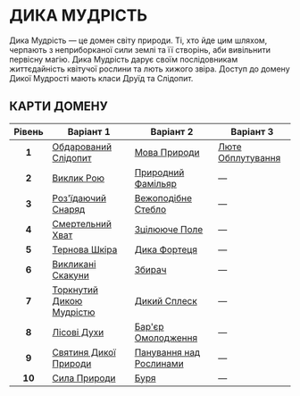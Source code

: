 # ДИКА МУДРІСТЬ

Дика Мудрість — це домен світу природи. Ті, хто йде цим шляхом, черпають з неприборканої сили землі та її створінь, аби вивільнити первісну магію. Дика Мудрість дарує своїм послідовникам життєдайність квітучої рослини та лють хижого звіра. Доступ до домену Дикої Мудрості мають класи Друїд та Слідопит.

## КАРТИ ДОМЕНУ

| **Рівень** | **Варіант 1** | **Варіант 2** | **Варіант 3** |
| :---: | --- | --- | --- |
| **1** | [Обдарований Слідопит](../abilities/Gifted%20Tracker.md) | [Мова Природи](../abilities/Natures%20Tongue.md) | [Люте Обплутування](../abilities/Vicious%20Entangle.md) |
| **2** | [Виклик Рою](../abilities/Conjure%20Swarm.md) | [Природний Фамільяр](../abilities/Natural%20Familiar.md) | — |
| **3** | [Роз'їдаючий Снаряд](../abilities/Corrosive%20Projectile.md) | [Вежоподібне Стебло](../abilities/Towering%20Stalk.md) | — |
| **4** | [Смертельний Хват](../abilities/Death%20Grip.md) | [Зцілююче Поле](../abilities/Healing%20Field.md) | — |
| **5** | [Тернова Шкіра](../abilities/Thorn%20Skin.md) | [Дика Фортеця](../abilities/Wild%20Fortress.md) | — |
| **6** | [Викликані Скакуни](../abilities/Conjured%20Steeds.md) | [Збирач](../abilities/Forager.md) | — |
| **7** | [Торкнутий Дикою Мудрістю](../abilities/Sage-Touched.md) | [Дикий Сплеск](../abilities/Wild%20Surge.md) | — |
| **8** | [Лісові Духи](../abilities/Forest%20Sprites.md) | [Бар'єр Омолодження](../abilities/Rejuvenation%20Barrier.md) | — |
| **9** | [Святиня Дикої Природи](../abilities/Fane%20of%20the%20Wilds.md) | [Панування над Рослинами](../abilities/Plant%20Dominion.md) | — |
| **10** | [Сила Природи](../abilities/Force%20of%20Nature.md) | [Буря](../abilities/Tempest.md) | — |